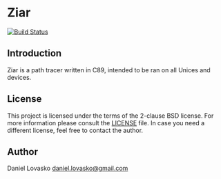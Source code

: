 # Ziar
[![Build Status](https://travis-ci.org/lovasko/ziar.svg?branch=master)](https://travis-ci.org/lovasko/ziar)

## Introduction
Ziar is a path tracer written in C89, intended to be ran on all Unices and
devices.

## License
This project is licensed under the terms of the 2-clause BSD
license.  For more information please consult the [LICENSE](LICENSE)
file. In case you need a different license, feel free to contact the
author.

## Author
Daniel Lovasko <daniel.lovasko@gmail.com>
